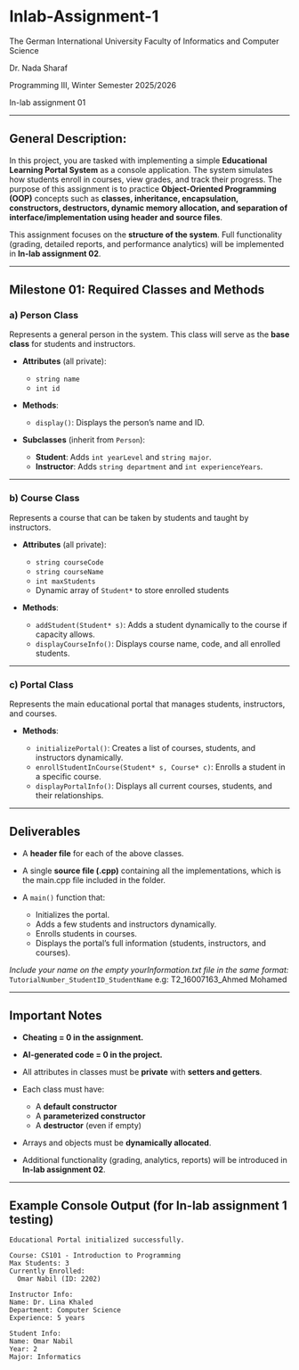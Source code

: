 # Inlab-Assignment-1

The German International University
Faculty of Informatics and Computer Science

Dr. Nada Sharaf

Programming III, Winter Semester 2025/2026

In-lab assignment 01

---

## General Description:

In this project, you are tasked with implementing a simple **Educational Learning Portal System** as a console application. The system simulates how students enroll in courses, view grades, and track their progress. The purpose of this assignment is to practice **Object-Oriented Programming (OOP)** concepts such as **classes, inheritance, encapsulation, constructors, destructors, dynamic memory allocation, and separation of interface/implementation using header and source files**.

This assignment focuses on the **structure of the system**. Full functionality (grading, detailed reports, and performance analytics) will be implemented in **In-lab assignment 02**.

---

## Milestone 01: Required Classes and Methods

### a) **Person Class**

Represents a general person in the system. This class will serve as the **base class** for students and instructors.

* **Attributes** (all private):

  * `string name`
  * `int id`

* **Methods**:

  * `display()`: Displays the person’s name and ID.

* **Subclasses** (inherit from `Person`):

  * **Student**: Adds `int yearLevel` and `string major`.
  * **Instructor**: Adds `string department` and `int experienceYears`.

---

### b) **Course Class**

Represents a course that can be taken by students and taught by instructors.

* **Attributes** (all private):

  * `string courseCode`
  * `string courseName`
  * `int maxStudents`
  * Dynamic array of `Student*` to store enrolled students

* **Methods**:

  * `addStudent(Student* s)`: Adds a student dynamically to the course if capacity allows.
  * `displayCourseInfo()`: Displays course name, code, and all enrolled students.

---

### c) **Portal Class**

Represents the main educational portal that manages students, instructors, and courses.

* **Methods**:

  * `initializePortal()`: Creates a list of courses, students, and instructors dynamically.
  * `enrollStudentInCourse(Student* s, Course* c)`: Enrolls a student in a specific course.
  * `displayPortalInfo()`: Displays all current courses, students, and their relationships.

---


## Deliverables

* A **header file** for each of the above classes.
* A single **source file (.cpp)** containing all the implementations, which is the main.cpp file included in the folder.
* A `main()` function that:

  * Initializes the portal.
  * Adds a few students and instructors dynamically.
  * Enrolls students in courses.
  * Displays the portal’s full information (students, instructors, and courses).

*Include your name on the empty yourInformation.txt file in the same format:*
`TutorialNumber_StudentID_StudentName` e.g: T2_16007163_Ahmed Mohamed

---

## Important Notes

* **Cheating = 0 in the assignment.**
* **AI-generated code = 0 in the project.**
* All attributes in classes must be **private** with **setters and getters**.
* Each class must have:

  * A **default constructor**
  * A **parameterized constructor**
  * A **destructor** (even if empty)
* Arrays and objects must be **dynamically allocated**.
* Additional functionality (grading, analytics, reports) will be introduced in **In-lab assignment 02**.

---

## Example Console Output (for In-lab assignment 1 testing)

```
Educational Portal initialized successfully.

Course: CS101 - Introduction to Programming
Max Students: 3
Currently Enrolled:
  Omar Nabil (ID: 2202)

Instructor Info:
Name: Dr. Lina Khaled
Department: Computer Science
Experience: 5 years

Student Info:
Name: Omar Nabil
Year: 2
Major: Informatics

